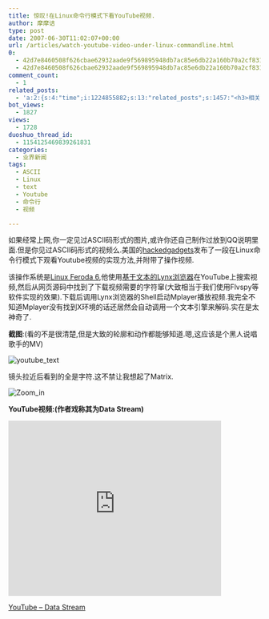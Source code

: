 ```yaml
---
title: 惊叹!在Linux命令行模式下看YouTube视频.
author: 摩摩诘
type: post
date: 2007-06-30T11:02:07+00:00
url: /articles/watch-youtube-video-under-linux-commandline.html
0:
  - 42d7e8460508f626cbae62932aade9f569895948db7ac85e6db22a160b70a2cf8317e8bd3f9b10ecb5f47c0ca7236096
  - 42d7e8460508f626cbae62932aade9f569895948db7ac85e6db22a160b70a2cf8317e8bd3f9b10ecb5f47c0ca7236096
comment_count:
  - 1
related_posts:
  - 'a:2:{s:4:"time";i:1224855882;s:13:"related_posts";s:1457:"<h3>相关日志</h3><ul class="related_post"><li><a href="http://www.digglife.cn/articles/custom-preview-image-of-youtube-videos.html" title="自定义Youtube视频预览图">自定义Youtube视频预览图</a></li><li><a href="http://www.digglife.cn/articles/%e8%b6%85%e7%ba%a7%e9%9b%86%e8%a3%85%e7%ae%b1%e4%b8%8b%e8%bd%bdyoutube%e8%a7%86%e9%a2%91%e7%9a%8423%e7%a7%8d%e6%96%b9%e5%bc%8f.html" title="超级集装箱:下载YouTube视频的23种方式">超级集装箱:下载YouTube视频的23种方式</a></li><li><a href="http://www.digglife.cn/articles/picture-textaizer-ascii-art.html" title="将普通图片转换为字符或ASCII码拼图">将普通图片转换为字符或ASCII码拼图</a></li><li><a href="http://www.digglife.cn/articles/windows-linux-file-system.html" title="4款免费软件让你在Windows下访问Linux文件系统">4款免费软件让你在Windows下访问Linux文件系统</a></li><li><a href="http://www.digglife.cn/articles/how-to-install-kde40-in-ubuntu.html" title="如何在Ubuntu 7.10下安装KDE 4.0">如何在Ubuntu 7.10下安装KDE 4.0</a></li><li><a href="http://www.digglife.cn/articles/access-to-your-linux-files-from-windows.html" title="在Windows下访问Linux文件系统:Linux Reader">在Windows下访问Linux文件系统:Linux Reader</a></li><li><a href="http://www.digglife.cn/articles/gmail-video-final-cut.html" title="Gmail官方宣传片最终版出炉">Gmail官方宣传片最终版出炉</a></li></ul>";}'
bot_views:
  - 1827
views:
  - 1728
duoshuo_thread_id:
  - 1154125469839261831
categories:
  - 业界新闻
tags:
  - ASCII
  - Linux
  - text
  - Youtube
  - 命令行
  - 视频

---
```

如果经常上网,你一定见过ASCII码形式的图片,或许你还自己制作过放到QQ说明里面.但是你见过ASCII码形式的视频么.美国的<a target="_blank" href="http://hackedgadgets.com">hackedgadgets</a>发布了一段在Linux命令行模式下观看Youtube视频的实现方法,并附带了操作视频.

该操作系统是<a target="_blank" href="http://fedoraproject.org/">Linux Feroda 6</a>,他使用<a target="_blank" href="http://lynx.isc.org/lynx2.8.5/index.html">基于文本的Lynx浏览器</a>在YouTube上搜索视频,然后从网页源码中找到了下载视频需要的字符窜(大致相当于我们使用Flvspy等软件实现的效果).下载后调用Lynx浏览器的Shell启动Mplayer播放视频.我完全不知道Mplayer没有找到X环境的话还居然会自动调用一个文本引擎来解码.实在是太神奇了.

**截图**:(看的不是很清楚,但是大致的轮廓和动作都能够知道.嗯,这应该是个黑人说唱歌手的MV)

![youtube_text][1]

<!--more-->

镜头拉近后看到的全是字符.这不禁让我想起了Matrix.

![Zoom_in][2]

**YouTube视频:(作者戏称其为Data Stream)**

<p style="display: inline; float: none; margin: 0px; padding: 0px" contentEditable="false" id="53357c8b-5919-4e32-8c25-305d27c17a37:0f395c4a-cf0d-42ca-aef2-cdb63ce438c3" class="wlWriterSmartContent">
  <embed wmode="transparent" height="350" width="425" src="http://www.youtube.com/v/ji0A3kOAc9U">
  </embed>
</p>

[YouTube &#8211; Data Stream][3]

 [1]: https://www.digglife.net/wp-content/uploads/3/379/2007/06/youtube-text.png
 [2]: https://www.digglife.net/wp-content/uploads/3/379/2007/06/zoom-in.png
 [3]: http://www.youtube.com/watch?v=ji0A3kOAc9U
